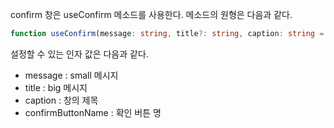 confirm 창은 useConfirm 메소드를 사용한다. 메소드의 원형은 다음과 같다.

```typescript
function useConfirm(message: string, title?: string, caption: string = '확인안내', confirmButtonName = '확인') : Promise<boolean>
```

설정할 수 있는 인자 값은 다음과 같다.
- message : small 메시지
- title : big 메시지
- caption : 창의 제목
- confirmButtonName : 확인 버튼 명


